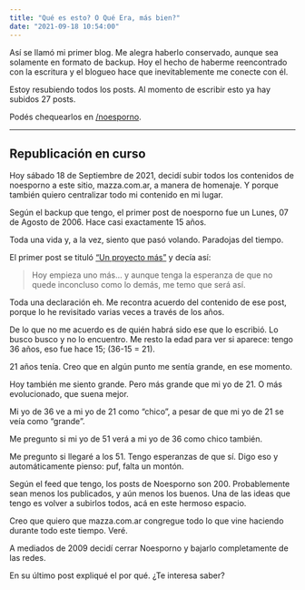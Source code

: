 ```yaml
---
title: "Qué es esto? O Qué Era, más bien?"
date: "2021-09-18 10:54:00"
---
```


Así se llamó mi primer blog. Me alegra haberlo conservado, aunque sea solamente en formato de backup. Hoy el hecho de haberme reencontrado con la escritura y el blogueo hace que inevitablemente me conecte con él.

Estoy resubiendo todos los posts. Al momento de escribir esto ya hay subidos 27 posts.

Podés chequearlos en [/noesporno](/noesporno).

---

## Republicación en curso
Hoy sábado 18 de Septiembre de 2021, decidí subir todos los contenidos de noesporno a este sitio, mazza.com.ar, a manera de homenaje. Y porque también quiero centralizar todo mi contenido en mi lugar.

Según el backup que tengo, el primer post de noesporno fue un Lunes, 07 de Agosto de 2006. Hace casi exactamente 15 años.

Toda una vida y, a la vez, siento que pasó volando. Paradojas del tiempo.

El primer post se tituló [“Un proyecto más”](/noesporno/2006/08/un-proyecto-mas/) y decía así:

> Hoy empieza uno más… y aunque tenga la esperanza de que no quede inconcluso como lo demás, me temo que será así.

Toda una declaración eh. Me recontra acuerdo del contenido de ese post, porque lo he revisitado varias veces a través de los años.

De lo que no me acuerdo es de quién habrá sido ese que lo escribió. Lo busco busco y no lo encuentro. Me resto la edad para ver si aparece: tengo 36 años, eso fue hace 15; (36-15 = 21).

21 años tenía. Creo que en algún punto me sentía grande, en ese momento.

Hoy también me siento grande. Pero más grande que mi yo de 21. O más evolucionado, que suena mejor.

Mi yo de 36 ve a mi yo de 21 como “chico”, a pesar de que mi yo de 21 se veía como “grande”.

Me pregunto si mi yo de 51 verá a mi yo de 36 como chico también.

Me pregunto si llegaré a los 51. Tengo esperanzas de que sí. Digo eso y automáticamente pienso: puf, falta un montón.

Según el feed que tengo, los posts de Noesporno son 200. Probablemente sean menos los publicados, y aún menos los buenos. Una de las ideas que tengo es volver a subirlos todos, acá en este hermoso espacio.

Creo que quiero que mazza.com.ar congregue todo lo que vine haciendo durante todo este tiempo. Veré.

A mediados de 2009 decidí cerrar Noesporno y bajarlo completamente de las redes.

En su último post expliqué el por qué. ¿Te interesa saber?
